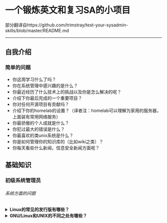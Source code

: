 # 一个锻炼英文和复习SA的小项目
部分翻译自https://github.com/trimstray/test-your-sysadmin-skills/blob/master/README.md

---

## 自我介绍

### 简单的问题
- 你这周学习什么了吗？
- 你在系统管理中感兴趣的是什么？
- 你最近经历了什么技术上的挑战以及你是怎么解决的呢？
- 介绍下你最后完成的一个重要项目？
- 你对任何开源项目有贡献吗？
- 介绍下你的homelab的设置？（译者注：homelab可以理解为家用的服务器，上面装有常用网络服务）
- 你最骄傲的个人成就是什么？
- 你犯过最大的错误是什么？
- 你最喜欢的类unix系统是什么？
- 你是如何管理你的知识库的（比如wiki之类）？
- 你每天看些什么新闻，信息安全新闻方面呢？

## 基础知识

### 初级系统管理员

###### 系统方面的问题

<details>
<summary><b>Linux的常见的发行版有哪些？</b></summary><br>

- Red Hat Enterprise Linux
- Fedora
- CentOS
- Debian
- Ubuntu
- SUSE Linux Enterprise Server (SLES)
- SUSE Linux Enterprise Desktop (SLED)
- Slackware
- 以下为译者补充
- Archlinux
- Gentoo
- Mint
</details>

<details>
<summary><b>GNU/Linux和UNIX的不同之处有哪些？</b></summary><br>

参考答案：

<b>UNIX</b> - 只有大公司被允许使用UNIX的版权和名称。IBM AIX，Sun Solaris，以及HP-UX都是UNIX操作系统。大多数UNIX操作系统都是商业化的。
- 考虑到UNIX操作系统的完整性，它的所有内容都来自同一个厂商。
- 大多数类UNIX操作系统都是收费的。
- UNIX操作系统有它自己的防火墙软件。
- UNIX支持的文件系统为jfs，gpfs (AIX)，jfs，gpfs (HP-UX)，jfs，gpfs (Solaris)。

<b>GNU/Linux</b>是UNIX的克隆，但是如果基于可移植操作系统接口标准考虑的话，那么Linux也能视为UNIX。
- Linux是一种内核，但是也有人认为Linux是操作系统的名称，Linux内核是Linux系统的一部分。

</details>
